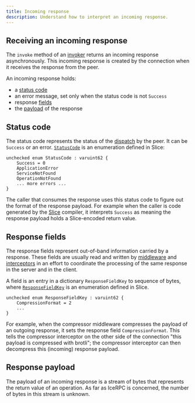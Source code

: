 ```yaml
---
title: Incoming response
description: Understand how to interpret an incoming response.
---
```


## Receiving an incoming response

The `invoke` method of an [invoker](invocation-pipeline#the-invoker-abstraction) returns an incoming response
asynchronously. This incoming response is created by the connection when it receives the response from the peer.

An incoming response holds:

- a [status code](#status-code)
- an error message, set only when the status code is not `Success`
- response [fields](#response-fields)
- the [payload](#response-payload) of the response

## Status code

The status code represents the status of the [dispatch](../dispatch/dispatch-pipeline#definition) by the peer. It can be
`Success` or an error. [`StatusCode`][status-code] is an enumeration defined in Slice:

```slice
unchecked enum StatusCode : varuint62 {
    Success = 0
    ApplicationError
    ServiceNotFound
    OperationNotFound
    ... more errors ...
}
```

The caller that consumes the response uses this status code to figure out the format of the response payload. For
example when the caller is code generated by the [Slice][slice] compiler, it interprets `Success` as meaning the
response payload holds a Slice-encoded return value.

## Response fields

The response fields represent out-of-band information carried by a response. These fields are usually read and written
by [middleware](../dispatch/middleware) and [interceptors](interceptor) in an effort to coordinate the processing of the
same response in the server and in the client.

A field is an entry in a dictionary `ResponseFieldKey` to sequence of bytes, where
[`ResponseFieldKey`][response-field-key] is an enumeration defined in Slice.

```slice
unchecked enum ResponseFieldKey : varuint62 {
    CompressionFormat = 2
    ...
}
```

For example, when the compressor middleware compresses the payload of an outgoing response, it sets the response field
`CompressionFormat`. This tells the compressor interceptor on the other side of the connection "this payload is
compressed with brotli"; the compressor interceptor can then decompress this (incoming) response payload.

## Response payload

The payload of an incoming response is a stream of bytes that represents the return value of an operation. As far as
IceRPC is concerned, the number of bytes in this stream is unknown.

[response-field-key]: https://github.com/icerpc/icerpc-slice/blob/main/IceRpc/ResponseFieldKey.slice
[slice]: ../../slice
[status-code]: https://github.com/icerpc/icerpc-slice/blob/main/IceRpc/StatusCode.slice
